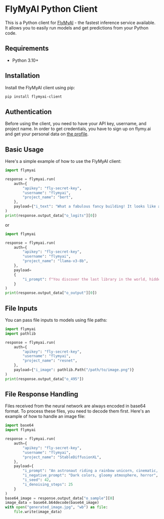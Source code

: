 # FlyMyAI Python Client

This is a Python client for [FlyMyAI](https://flymy.ai) - the fastest inference service available. It allows you to easily run models and get predictions from your Python code.

## Requirements

- Python 3.10+

## Installation

Install the FlyMyAI client using pip:

```sh
pip install flymyai-client
```

## Authentication
Before using the client, you need to have your API key, username, and project name. In order to get credentials, you have to sign up on flymy.ai and get your personal data on [the profile](https://app.flymy.ai/profile).

## Basic Usage
Here's a simple example of how to use the FlyMyAI client:

```python
import flymyai

response = flymyai.run(
    auth={
        "apikey": "fly-secret-key",
        "username": "flymyai",
        "project_name": "bert",
    },
    payload={"i_text": "What a fabulous fancy building! It looks like a palace!"}
)
print(response.output_data["o_logits"][0])
```
or 
```python
import flymyai

response = flymyai.run(
    auth={
        "apikey": "fly-secret-key",
        "username": "flymyai",
        "project_name": "llama-v3-8b",
    },
    payload=
    {
        "i_prompt": f"You discover the last library in the world, hidden in a forgotten city. What secrets does it hold, and why is it protected by ancient guardians?"
    }
)
print(response.output_data["o_output"][0])
```

## File Inputs
You can pass file inputs to models using file paths:

```python
import flymyai
import pathlib

response = flymyai.run(
    auth={
        "apikey": "fly-secret-key",
        "username": "flymyai",
        "project_name": "resnet",
    },
    payload={"i_image": pathlib.Path("/path/to/image.png")}
)
print(response.output_data["o_495"])
```


## File Response Handling
Files received from the neural network are always encoded in base64 format. To process these files, you need to decode them first. Here's an example of how to handle an image file:

```python
import base64
import flymyai

response = flymyai.run(
    auth={
        "apikey": "fly-secret-key",
        "username": "flymyai",
        "project_name": "StableDiffusionXL",
    },
    payload={
        "i_prompt": "An astronaut riding a rainbow unicorn, cinematic, dramatic, photorealistic",
        "i_negative_prompt": "Dark colors, gloomy atmosphere, horror",
        "i_seed": 42,
        "i_denoising_steps": 25
    }
)
base64_image = response.output_data["o_sample"][0]
image_data = base64.b64decode(base64_image)
with open("generated_image.jpg", "wb") as file:
    file.write(image_data)
```

